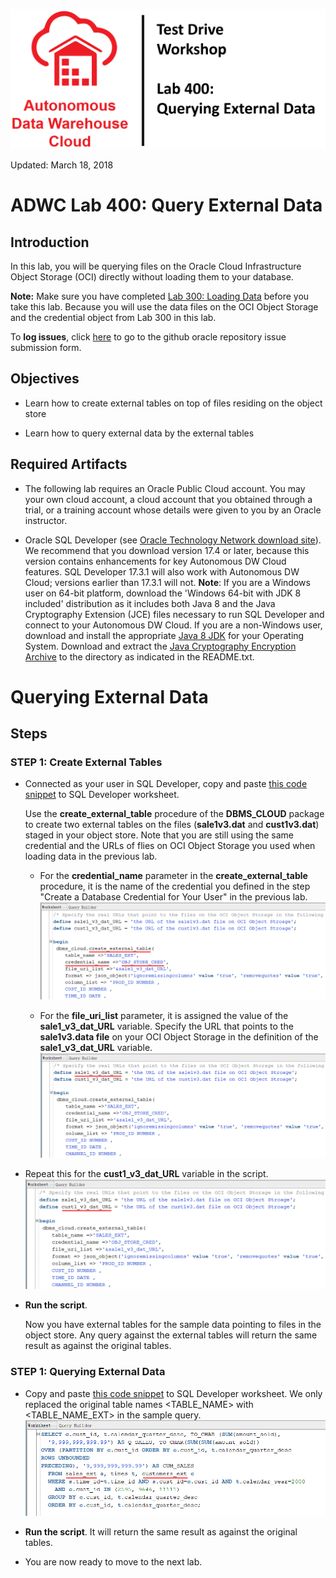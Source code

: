![](images/400/TITLE400.png)

Updated: March 18, 2018

# ADWC Lab 400: Query External Data 

## Introduction

In this lab, you will be querying files on the Oracle Cloud Infrastructure Object Storage (OCI) directly without loading them to your database.

**Note:** Make sure you have completed <a href="https://millerhoo.github.io/journey4-adwc/workshops/journey4-adwc/LabGuide300.md" target="_blank">Lab 300: Loading Data</a> before you take this lab. Because you will use the data files on the OCI Object Storage and the credential object from Lab 300 in this lab.

To **log issues**, click [here](https://github.com/millerhoo/journey4-adwc/issues/new) to go to the github oracle repository issue submission form.

## Objectives

-   Learn how to create external tables on top of files residing on the object store

-   Learn how to query external data by the external tables

## Required Artifacts

-   The following lab requires an Oracle Public Cloud account. You may your own cloud account, a cloud account that you obtained through a trial, or a training account whose details were given to you by an Oracle instructor.

-   Oracle SQL Developer (see <a href="http://www.oracle.com/technetwork/developer-tools/sql-developer/overview/index.html" target="_blank">Oracle Technology Network download site</a>).
    We recommend that you download version 17.4 or later, because this version contains enhancements for key Autonomous DW Cloud features. SQL Developer 17.3.1 will also work with Autonomous DW Cloud; versions earlier than 17.3.1 will not.
    **Note**:
    If you are a Windows user on 64-bit platform, download the 'Windows 64-bit with JDK 8 included' distribution as it includes both Java 8 and the Java Cryptography Extension (JCE) files necessary to run SQL Developer and connect to your Autonomous DW Cloud.
    If you are a non-Windows user, download and install the appropriate <a href="http://www.oracle.com/technetwork/java/javase/downloads/jdk8-downloads-2133151.html" target="_blank">Java 8 JDK</a> for your Operating System. Download and extract the <a href="http://www.oracle.com/technetwork/java/javase/downloads/jce8-download-2133166.html" target="_blank">Java Cryptography Encryption Archive</a> to the directory as indicated in the README.txt.

# Querying External Data
## Steps
### STEP 1: Create External Tables

-   Connected as your user in SQL Developer, copy and paste <a href="./scripts/400/create_external_tables.txt" target="_blank">this code snippet</a> to SQL Developer worksheet.  

    Use the **create\_external\_table** procedure of the **DBMS\_CLOUD** package to create two external tables on the files (**sale1v3.dat** and **cust1v3.dat**) staged in your object store. Note that you are still using the same credential and the URLs of flies on OCI Object Storage you used when loading data in the previous lab.
    -   For the **credential_name** parameter in the **create\_external\_table** procedure, it is the name of the credential you defined in the step "Create a Database Credential for Your User" in the previous lab.
    ![](./images/400/Picture400-1.png)

    -   For the **file\_uri\_list** parameter, it is assigned the value of the **sale1\_v3\_dat\_URL** variable. Specify the URL that points to the **sale1v3.data file** on your OCI Object Storage in the definition of the **sale1\_v3\_dat\_URL** variable.
    ![](./images/400/Picture400-2.png)

-   Repeat this for the **cust1\_v3\_dat\_URL** variable in the script.
    ![](images/400/Picture400-3.png)

-   **Run the script**.

    Now you have external tables for the sample data pointing to files in the object store. Any query against the external tables will return the same result as against the original tables.

### STEP 1: Querying External Data

-   Copy and paste <a href="./scripts/400/query_external_data.txt" target="_blank">this code snippet</a> to SQL Developer worksheet. We only replaced the original table names <TABLE_NAME> with <TABLE_NAME_EXT> in the sample query.  
    ![](images/400/Picture400-4.png)

-   **Run the script**. It will return the same result as against the original tables.

-   You are now ready to move to the next lab.
